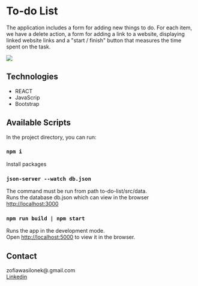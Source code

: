 # To-do List

The application includes a form for adding new things to do. For each item, we have a delete action, a form for adding a link to a website, displaying linked website links and a "start / finish" button that measures the time spent on the task.

<img src="https://user-images.githubusercontent.com/59224048/88298463-7b914200-cd01-11ea-9f7d-357b81a1b5e6.png">

## Technologies

* REACT
* JavaScrip 
* Bootstrap

## Available Scripts

In the project directory, you can run:

### `npm i`

Install packages

### `json-server --watch db.json`

The command must be run from path to-do-list/src/data. <br>
Runs the database db.json which can view in the browser [http://localhost:3000](http://localhost:3000)

### `npm run build | npm start`

Runs the app in the development mode.<br />
Open [http://localhost:5000](http://localhost:5000) to view it in the browser.

## Contact 
zofiawasilonek@.gmail.com<br>
<a href="https://www.linkedin.com/in/zofia-wasilonek/">Linkedin</a>
